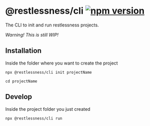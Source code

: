 # @restlessness/cli [![npm version](https://img.shields.io/npm/v/@restlessness/cli.svg?style=flat)](https://www.npmjs.com/package/@restlessness/cli)
The CLI to init and run restlessness projects.

*Warning! This is still WIP!*

## Installation

Inside the folder where you want to create the project

``npx @restlessness/cli init projectName``

``cd projectName``

## Develop

Inside the project folder you just created

``npx @restlessness/cli run``
